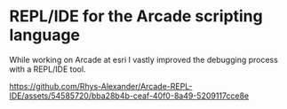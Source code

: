 # REPL/IDE for the Arcade scripting language

While working on Arcade at esri I vastly improved the debugging process with a REPL/IDE tool.

https://github.com/Rhys-Alexander/Arcade-REPL-IDE/assets/54585720/bba28b4b-ceaf-40f0-8a49-5209117cce8e
